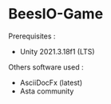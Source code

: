 # BeesIO-Game
Prerequisites : 
- Unity 2021.3.18f1 (LTS)

Others software used :
- AsciiDocFx (latest)
- Asta community
